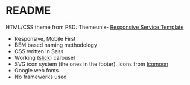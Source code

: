 # README #

HTML/CSS theme from PSD: Themeunix- [Responsive Service Template](https://dribbble.com/shots/2382366-Free-PSD-Themeunix-Responsive-Service-Template)

- Responsive, Mobile First
- BEM based naming methodology
- CSS written in Sass
- Working ([slick](http://kenwheeler.github.io/slick/)) carousel
- SVG icon system (the ones in the footer). Icons from [Icomoon](https://icomoon.io/)
- Google web fonts
- No frameworks used